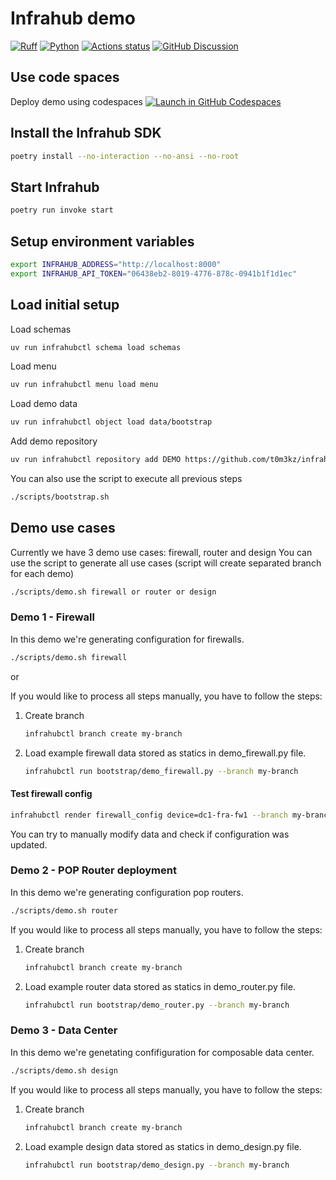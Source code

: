 # Infrahub demo

[![Ruff][ruff-badge]][ruff-link]
[![Python][python-badge]][python-link]
[![Actions status][github-badge]][github-link]
[![GitHub Discussion][github-discussions-badge]][github-discussions-link]

## Use code spaces

Deploy demo using codespaces 
[![Launch in GitHub Codespaces](https://img.shields.io/badge/Launch%20Infrahub%20Demo-0B6581?logo=github)](https://codespaces.new/t0m3kz/infrahub-demo?devcontainer_path=.devcontainer%2Fdevcontainer.json&ref=stable)

## Install the Infrahub SDK

```bash
poetry install --no-interaction --no-ansi --no-root
```

## Start Infrahub

```bash
poetry run invoke start
```

## Setup environment variables

```bash
export INFRAHUB_ADDRESS="http://localhost:8000"
export INFRAHUB_API_TOKEN="06438eb2-8019-4776-878c-0941b1f1d1ec"
```

## Load initial setup

Load schemas

```bash
uv run infrahubctl schema load schemas
```

Load menu

```bash
uv run infrahubctl menu load menu
```

Load demo data

```bash
uv run infrahubctl object load data/bootstrap
```

Add demo repository

```bash
uv run infrahubctl repository add DEMO https://github.com/t0m3kz/infrahub-demo.git --read-only
```

You can also use the script to execute all previous steps

```bash
./scripts/bootstrap.sh
```

## Demo use cases

Currently we have 3 demo use cases: firewall, router and design
You can use the script to generate all use cases (script will create separated branch for each demo)

```bash
./scripts/demo.sh firewall or router or design
```

### Demo 1 - Firewall

In this demo we're generating configuration for firewalls.

```bash
./scripts/demo.sh firewall
```

or

If you would like to process all steps manually, you have to follow the steps:

1. Create branch

    ```bash
    infrahubctl branch create my-branch
    ```

2. Load example firewall data stored as statics in demo_firewall.py file.

    ```bash
    infrahubctl run bootstrap/demo_firewall.py --branch my-branch
    ```

#### Test firewall config

```bash
infrahubctl render firewall_config device=dc1-fra-fw1 --branch my-branch
```

You can try to manually modify data and check if configuration was updated.

### Demo 2 - POP Router deployment

In this demo we're generating configuration pop routers.

```bash
./scripts/demo.sh router
```

If you would like to process all steps manually, you have to follow the steps:

1. Create branch

    ```bash
    infrahubctl branch create my-branch
    ```

2. Load example router data stored as statics in demo_router.py file.

    ```bash
    infrahubctl run bootstrap/demo_router.py --branch my-branch
    ```

### Demo 3 - Data Center

In this demo we're genetating confifiguration for composable data center.

```bash
./scripts/demo.sh design
```

If you would like to process all steps manually, you have to follow the steps:

1. Create branch

    ```bash
    infrahubctl branch create my-branch
    ```

2. Load example design data stored as statics in demo_design.py file.

    ```bash
    infrahubctl run bootstrap/demo_design.py --branch my-branch
    ```

[ruff-badge]:
<https://img.shields.io/endpoint?url=https://raw.githubusercontent.com/astral-sh/ruff/main/assets/badge/v2.json>
[ruff-link]:
(https://github.com/astral-sh/ruff)
[github-discussions-link]:
<https://github.com/t0m3kz/infrahub-demo/discussions/>
[github-discussions-badge]:
<https://img.shields.io/static/v1?label=Discussions&message=Ask&color=blue&logo=github>
[github-badge]:
<https://github.com/t0m3kz/infrahub-demo/actions/workflows/main.yaml/badge.svg?branch=main>
[github-link]:
<https://github.com/t0m3kz/infrahub-demo/actions/workflows/main.yaml>
[python-badge]:
<https://img.shields.io/badge/python-3.9%7C3.10%7C3.11%7C3.12-000000?logo=python>
[python-link]:
<https://www.python.org>
